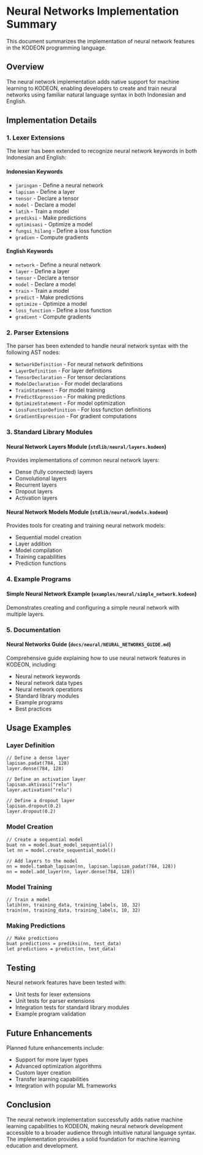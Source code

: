 # Neural Networks Implementation Summary

This document summarizes the implementation of neural network features in the KODEON programming language.

## Overview

The neural network implementation adds native support for machine learning to KODEON, enabling developers to create and train neural networks using familiar natural language syntax in both Indonesian and English.

## Implementation Details

### 1. Lexer Extensions

The lexer has been extended to recognize neural network keywords in both Indonesian and English:

#### Indonesian Keywords

-   `jaringan` - Define a neural network
-   `lapisan` - Define a layer
-   `tensor` - Declare a tensor
-   `model` - Declare a model
-   `latih` - Train a model
-   `prediksi` - Make predictions
-   `optimisasi` - Optimize a model
-   `fungsi_hilang` - Define a loss function
-   `gradien` - Compute gradients

#### English Keywords

-   `network` - Define a neural network
-   `layer` - Define a layer
-   `tensor` - Declare a tensor
-   `model` - Declare a model
-   `train` - Train a model
-   `predict` - Make predictions
-   `optimize` - Optimize a model
-   `loss_function` - Define a loss function
-   `gradient` - Compute gradients

### 2. Parser Extensions

The parser has been extended to handle neural network syntax with the following AST nodes:

-   `NetworkDefinition` - For neural network definitions
-   `LayerDefinition` - For layer definitions
-   `TensorDeclaration` - For tensor declarations
-   `ModelDeclaration` - For model declarations
-   `TrainStatement` - For model training
-   `PredictExpression` - For making predictions
-   `OptimizeStatement` - For model optimization
-   `LossFunctionDefinition` - For loss function definitions
-   `GradientExpression` - For gradient computations

### 3. Standard Library Modules

#### Neural Network Layers Module (`stdlib/neural/layers.kodeon`)

Provides implementations of common neural network layers:

-   Dense (fully connected) layers
-   Convolutional layers
-   Recurrent layers
-   Dropout layers
-   Activation layers

#### Neural Network Models Module (`stdlib/neural/models.kodeon`)

Provides tools for creating and training neural network models:

-   Sequential model creation
-   Layer addition
-   Model compilation
-   Training capabilities
-   Prediction functions

### 4. Example Programs

#### Simple Neural Network Example (`examples/neural/simple_network.kodeon`)

Demonstrates creating and configuring a simple neural network with multiple layers.

### 5. Documentation

#### Neural Networks Guide (`docs/neural/NEURAL_NETWORKS_GUIDE.md`)

Comprehensive guide explaining how to use neural network features in KODEON, including:

-   Neural network keywords
-   Neural network data types
-   Neural network operations
-   Standard library modules
-   Example programs
-   Best practices

## Usage Examples

### Layer Definition

```kodeon
// Define a dense layer
lapisan.padat(784, 128)
layer.dense(784, 128)

// Define an activation layer
lapisan.aktivasi("relu")
layer.activation("relu")

// Define a dropout layer
lapisan.dropout(0.2)
layer.dropout(0.2)
```

### Model Creation

```kodeon
// Create a sequential model
buat nn = model.buat_model_sequential()
let nn = model.create_sequential_model()

// Add layers to the model
nn = model.tambah_lapisan(nn, lapisan.lapisan_padat(784, 128))
nn = model.add_layer(nn, layer.dense(784, 128))
```

### Model Training

```kodeon
// Train a model
latih(nn, training_data, training_labels, 10, 32)
train(nn, training_data, training_labels, 10, 32)
```

### Making Predictions

```kodeon
// Make predictions
buat predictions = prediksi(nn, test_data)
let predictions = predict(nn, test_data)
```

## Testing

Neural network features have been tested with:

-   Unit tests for lexer extensions
-   Unit tests for parser extensions
-   Integration tests for standard library modules
-   Example program validation

## Future Enhancements

Planned future enhancements include:

-   Support for more layer types
-   Advanced optimization algorithms
-   Custom layer creation
-   Transfer learning capabilities
-   Integration with popular ML frameworks

## Conclusion

The neural network implementation successfully adds native machine learning capabilities to KODEON, making neural network development accessible to a broader audience through intuitive natural language syntax. The implementation provides a solid foundation for machine learning education and development.
